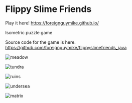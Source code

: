 # Flippy Slime Friends 
Play it here! https://foreignguymike.github.io/

Isometric puzzle game

Source code for the game is here. https://github.com/foreignguymike/flippyslimefriends_java

![meadow](https://i.imgur.com/dG1As3s.png)

![tundra](https://i.imgur.com/hiVd6T2.png)

![ruins](https://i.imgur.com/205GqfI.png)

![undersea](https://i.imgur.com/pPQOqLZ.png)

![matrix](https://i.imgur.com/5WaNqms.png)
